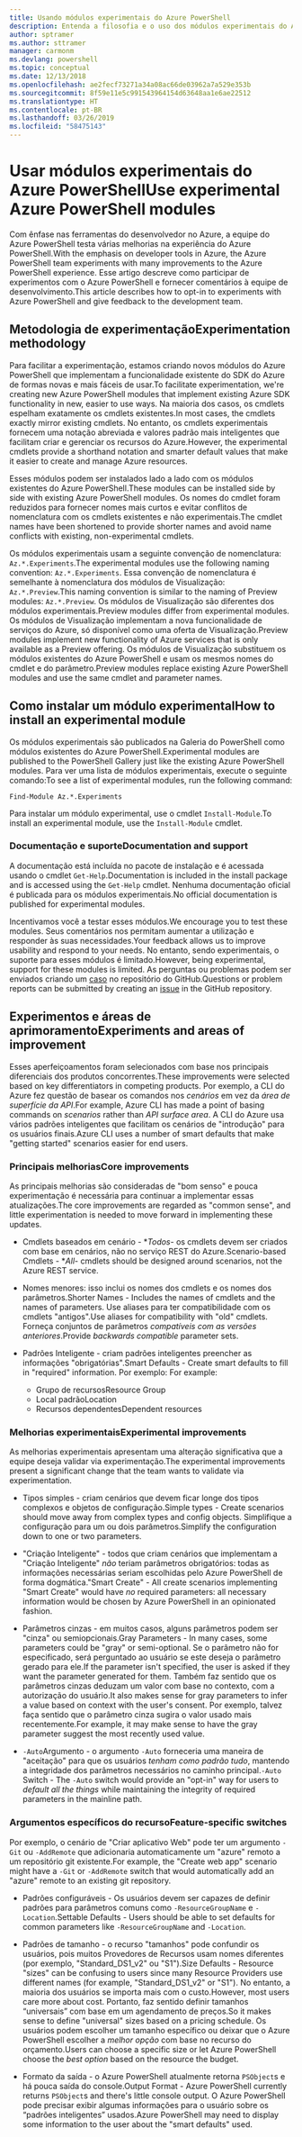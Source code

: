 ```yaml
---
title: Usando módulos experimentais do Azure PowerShell
description: Entenda a filosofia e o uso dos módulos experimentais do Azure PowerShell.
author: sptramer
ms.author: sttramer
manager: carmonm
ms.devlang: powershell
ms.topic: conceptual
ms.date: 12/13/2018
ms.openlocfilehash: ae2fecf73271a34a08ac66de03962a7a529e353b
ms.sourcegitcommit: 8f59e11e5c991543964154d63648aa1e6ae22512
ms.translationtype: HT
ms.contentlocale: pt-BR
ms.lasthandoff: 03/26/2019
ms.locfileid: "58475143"
---
```

# <a name="use-experimental-azure-powershell-modules"></a><span data-ttu-id="e2268-103">Usar módulos experimentais do Azure PowerShell</span><span class="sxs-lookup"><span data-stu-id="e2268-103">Use experimental Azure PowerShell modules</span></span>

<span data-ttu-id="e2268-104">Com ênfase nas ferramentas do desenvolvedor no Azure, a equipe do Azure PowerShell testa várias melhorias na experiência do Azure PowerShell.</span><span class="sxs-lookup"><span data-stu-id="e2268-104">With the emphasis on developer tools in Azure, the Azure PowerShell team experiments with many improvements to the Azure PowerShell experience.</span></span> <span data-ttu-id="e2268-105">Esse artigo descreve como participar de experimentos com o Azure PowerShell e fornecer comentários à equipe de desenvolvimento.</span><span class="sxs-lookup"><span data-stu-id="e2268-105">This article describes how to opt-in to experiments with Azure PowerShell and give feedback to the development team.</span></span>

## <a name="experimentation-methodology"></a><span data-ttu-id="e2268-106">Metodologia de experimentação</span><span class="sxs-lookup"><span data-stu-id="e2268-106">Experimentation methodology</span></span>

<span data-ttu-id="e2268-107">Para facilitar a experimentação, estamos criando novos módulos do Azure PowerShell que implementam a funcionalidade existente do SDK do Azure de formas novas e mais fáceis de usar.</span><span class="sxs-lookup"><span data-stu-id="e2268-107">To facilitate experimentation, we're creating new Azure PowerShell modules that implement existing Azure SDK functionality in new, easier to use ways.</span></span> <span data-ttu-id="e2268-108">Na maioria dos casos, os cmdlets espelham exatamente os cmdlets existentes.</span><span class="sxs-lookup"><span data-stu-id="e2268-108">In most cases, the cmdlets exactly mirror existing cmdlets.</span></span> <span data-ttu-id="e2268-109">No entanto, os cmdlets experimentais fornecem uma notação abreviada e valores padrão mais inteligentes que facilitam criar e gerenciar os recursos do Azure.</span><span class="sxs-lookup"><span data-stu-id="e2268-109">However, the experimental cmdlets provide a shorthand notation and smarter default values that make it easier to create and manage Azure resources.</span></span>

<span data-ttu-id="e2268-110">Esses módulos podem ser instalados lado a lado com os módulos existentes do Azure PowerShell.</span><span class="sxs-lookup"><span data-stu-id="e2268-110">These modules can be installed side by side with existing Azure PowerShell modules.</span></span> <span data-ttu-id="e2268-111">Os nomes do cmdlet foram reduzidos para fornecer nomes mais curtos e evitar conflitos de nomenclatura com os cmdlets existentes e não experimentais.</span><span class="sxs-lookup"><span data-stu-id="e2268-111">The cmdlet names have been shortened to provide shorter names and avoid name conflicts with existing, non-experimental cmdlets.</span></span>

<span data-ttu-id="e2268-112">Os módulos experimentais usam a seguinte convenção de nomenclatura: `Az.*.Experiments`.</span><span class="sxs-lookup"><span data-stu-id="e2268-112">The experimental modules use the following naming convention: `Az.*.Experiments`.</span></span> <span data-ttu-id="e2268-113">Essa convenção de nomenclatura é semelhante à nomenclatura dos módulos de Visualização: `Az.*.Preview`.</span><span class="sxs-lookup"><span data-stu-id="e2268-113">This naming convention is similar to the naming of Preview modules: `Az.*.Preview`.</span></span> <span data-ttu-id="e2268-114">Os módulos de Visualização são diferentes dos módulos experimentais.</span><span class="sxs-lookup"><span data-stu-id="e2268-114">Preview modules differ from experimental modules.</span></span> <span data-ttu-id="e2268-115">Os módulos de Visualização implementam a nova funcionalidade de serviços do Azure, só disponível como uma oferta de Visualização.</span><span class="sxs-lookup"><span data-stu-id="e2268-115">Preview modules implement new functionality of Azure services that is only available as a Preview offering.</span></span> <span data-ttu-id="e2268-116">Os módulos de Visualização substituem os módulos existentes do Azure PowerShell e usam os mesmos nomes do cmdlet e do parâmetro.</span><span class="sxs-lookup"><span data-stu-id="e2268-116">Preview modules replace existing Azure PowerShell modules and use the same cmdlet and parameter names.</span></span>

## <a name="how-to-install-an-experimental-module"></a><span data-ttu-id="e2268-117">Como instalar um módulo experimental</span><span class="sxs-lookup"><span data-stu-id="e2268-117">How to install an experimental module</span></span>

<span data-ttu-id="e2268-118">Os módulos experimentais são publicados na Galeria do PowerShell como módulos existentes do Azure PowerShell.</span><span class="sxs-lookup"><span data-stu-id="e2268-118">Experimental modules are published to the PowerShell Gallery just like the existing Azure PowerShell modules.</span></span> <span data-ttu-id="e2268-119">Para ver uma lista de módulos experimentais, execute o seguinte comando:</span><span class="sxs-lookup"><span data-stu-id="e2268-119">To see a list of experimental modules, run the following command:</span></span>

```azurepowershell-interactive
Find-Module Az.*.Experiments
```

<span data-ttu-id="e2268-120">Para instalar um módulo experimental, use o cmdlet `Install-Module`.</span><span class="sxs-lookup"><span data-stu-id="e2268-120">To install an experimental module, use the `Install-Module` cmdlet.</span></span>

### <a name="documentation-and-support"></a><span data-ttu-id="e2268-121">Documentação e suporte</span><span class="sxs-lookup"><span data-stu-id="e2268-121">Documentation and support</span></span>

<span data-ttu-id="e2268-122">A documentação está incluída no pacote de instalação e é acessada usando o cmdlet `Get-Help`.</span><span class="sxs-lookup"><span data-stu-id="e2268-122">Documentation is included in the install package and is accessed using the `Get-Help` cmdlet.</span></span> <span data-ttu-id="e2268-123">Nenhuma documentação oficial é publicada para os módulos experimentais.</span><span class="sxs-lookup"><span data-stu-id="e2268-123">No official documentation is published for experimental modules.</span></span>

<span data-ttu-id="e2268-124">Incentivamos você a testar esses módulos.</span><span class="sxs-lookup"><span data-stu-id="e2268-124">We encourage you to test these modules.</span></span> <span data-ttu-id="e2268-125">Seus comentários nos permitam aumentar a utilização e responder às suas necessidades.</span><span class="sxs-lookup"><span data-stu-id="e2268-125">Your feedback allows us to improve usability and respond to your needs.</span></span> <span data-ttu-id="e2268-126">No entanto, sendo experimentais, o suporte para esses módulos é limitado.</span><span class="sxs-lookup"><span data-stu-id="e2268-126">However, being experimental, support for these modules is limited.</span></span> <span data-ttu-id="e2268-127">As perguntas ou problemas podem ser enviados criando um [caso](https://github.com/Azure/azure-powershell/issues) no repositório do GitHub.</span><span class="sxs-lookup"><span data-stu-id="e2268-127">Questions or problem reports can be submitted by creating an [issue](https://github.com/Azure/azure-powershell/issues) in the GitHub repository.</span></span>

## <a name="experiments-and-areas-of-improvement"></a><span data-ttu-id="e2268-128">Experimentos e áreas de aprimoramento</span><span class="sxs-lookup"><span data-stu-id="e2268-128">Experiments and areas of improvement</span></span>

<span data-ttu-id="e2268-129">Esses aperfeiçoamentos foram selecionados com base nos principais diferenciais dos produtos concorrentes.</span><span class="sxs-lookup"><span data-stu-id="e2268-129">These improvements were selected based on key differentiators in competing products.</span></span> <span data-ttu-id="e2268-130">Por exemplo, a CLI do Azure fez questão de basear os comandos nos _cenários_ em vez da _área de superfície da API_.</span><span class="sxs-lookup"><span data-stu-id="e2268-130">For example, Azure CLI has made a point of basing commands on _scenarios_ rather than _API surface area_.</span></span>
<span data-ttu-id="e2268-131">A CLI do Azure usa vários padrões inteligentes que facilitam os cenários de "introdução" para os usuários finais.</span><span class="sxs-lookup"><span data-stu-id="e2268-131">Azure CLI uses a number of smart defaults that make "getting started" scenarios easier for end users.</span></span>

### <a name="core-improvements"></a><span data-ttu-id="e2268-132">Principais melhorias</span><span class="sxs-lookup"><span data-stu-id="e2268-132">Core improvements</span></span>

<span data-ttu-id="e2268-133">As principais melhorias são consideradas de "bom senso" e pouca experimentação é necessária para continuar a implementar essas atualizações.</span><span class="sxs-lookup"><span data-stu-id="e2268-133">The core improvements are regarded as "common sense", and little experimentation is needed to move forward in implementing these updates.</span></span>

- <span data-ttu-id="e2268-134">Cmdlets baseados em cenário - \**Todos*- os cmdlets devem ser criados com base em cenários, não no serviço REST do Azure.</span><span class="sxs-lookup"><span data-stu-id="e2268-134">Scenario-based Cmdlets - \**All*- cmdlets should be designed around scenarios, not the Azure REST service.</span></span>

- <span data-ttu-id="e2268-135">Nomes menores: isso inclui os nomes dos cmdlets e os nomes dos parâmetros.</span><span class="sxs-lookup"><span data-stu-id="e2268-135">Shorter Names - Includes the names of cmdlets and the names of parameters.</span></span>
  <span data-ttu-id="e2268-136">Use aliases para ter compatibilidade com os cmdlets "antigos".</span><span class="sxs-lookup"><span data-stu-id="e2268-136">Use aliases for compatibility with "old" cmdlets.</span></span> <span data-ttu-id="e2268-137">Forneça conjuntos de parâmetros _compatíveis com as versões anteriores_.</span><span class="sxs-lookup"><span data-stu-id="e2268-137">Provide _backwards compatible_ parameter sets.</span></span>

- <span data-ttu-id="e2268-138">Padrões Inteligente - criam padrões inteligentes preencher as informações "obrigatórias".</span><span class="sxs-lookup"><span data-stu-id="e2268-138">Smart Defaults - Create smart defaults to fill in "required" information.</span></span> <span data-ttu-id="e2268-139">Por exemplo: </span><span class="sxs-lookup"><span data-stu-id="e2268-139">For example:</span></span>
  - <span data-ttu-id="e2268-140">Grupo de recursos</span><span class="sxs-lookup"><span data-stu-id="e2268-140">Resource Group</span></span>
  - <span data-ttu-id="e2268-141">Local padrão</span><span class="sxs-lookup"><span data-stu-id="e2268-141">Location</span></span>
  - <span data-ttu-id="e2268-142">Recursos dependentes</span><span class="sxs-lookup"><span data-stu-id="e2268-142">Dependent resources</span></span>

### <a name="experimental-improvements"></a><span data-ttu-id="e2268-143">Melhorias experimentais</span><span class="sxs-lookup"><span data-stu-id="e2268-143">Experimental improvements</span></span>

<span data-ttu-id="e2268-144">As melhorias experimentais apresentam uma alteração significativa que a equipe deseja validar via experimentação.</span><span class="sxs-lookup"><span data-stu-id="e2268-144">The experimental improvements present a significant change that the team wants to validate via experimentation.</span></span>

- <span data-ttu-id="e2268-145">Tipos simples - criam cenários que devem ficar longe dos tipos complexos e objetos de configuração.</span><span class="sxs-lookup"><span data-stu-id="e2268-145">Simple types - Create scenarios should move away from complex types and config objects.</span></span> <span data-ttu-id="e2268-146">Simplifique a configuração para um ou dois parâmetros.</span><span class="sxs-lookup"><span data-stu-id="e2268-146">Simplify the configuration down to one or two parameters.</span></span>

- <span data-ttu-id="e2268-147">"Criação Inteligente" - todos que criam cenários que implementam a "Criação Inteligente" _não_ teriam parâmetros obrigatórios: todas as informações necessárias seriam escolhidas pelo Azure PowerShell de forma dogmática.</span><span class="sxs-lookup"><span data-stu-id="e2268-147">"Smart Create" - All create scenarios implementing "Smart Create" would have _no_ required parameters: all necessary information would be chosen by Azure PowerShell in an opinionated fashion.</span></span>

- <span data-ttu-id="e2268-148">Parâmetros cinzas - em muitos casos, alguns parâmetros podem ser "cinza" ou semiopcionais.</span><span class="sxs-lookup"><span data-stu-id="e2268-148">Gray Parameters - In many cases, some parameters could be "gray" or semi-optional.</span></span> <span data-ttu-id="e2268-149">Se o parâmetro não for especificado, será perguntado ao usuário se este deseja o parâmetro gerado para ele.</span><span class="sxs-lookup"><span data-stu-id="e2268-149">If the parameter isn't specified, the user is asked if they want the parameter generated for them.</span></span> <span data-ttu-id="e2268-150">Também faz sentido que os parâmetros cinzas deduzam um valor com base no contexto, com a autorização do usuário.</span><span class="sxs-lookup"><span data-stu-id="e2268-150">It also makes sense for gray parameters to infer a value based on context with the user's consent.</span></span>
  <span data-ttu-id="e2268-151">Por exemplo, talvez faça sentido que o parâmetro cinza sugira o valor usado mais recentemente.</span><span class="sxs-lookup"><span data-stu-id="e2268-151">For example, it may make sense to have the gray parameter suggest the most recently used value.</span></span>

- <span data-ttu-id="e2268-152">`-Auto`Argumento - o argumento `-Auto` forneceria uma maneira de "aceitação" para que os usuários _tenham como padrão tudo_, mantendo a integridade dos parâmetros necessários no caminho principal.</span><span class="sxs-lookup"><span data-stu-id="e2268-152">`-Auto` Switch - The `-Auto` switch would provide an "opt-in" way for users to _default all the things_ while maintaining the integrity of required parameters in the mainline path.</span></span>

### <a name="feature-specific-switches"></a><span data-ttu-id="e2268-153">Argumentos específicos do recurso</span><span class="sxs-lookup"><span data-stu-id="e2268-153">Feature-specific switches</span></span>

<span data-ttu-id="e2268-154">Por exemplo, o cenário de "Criar aplicativo Web" pode ter um argumento `-Git` ou `-AddRemote` que adicionaria automaticamente um "azure" remoto a um repositório git existente.</span><span class="sxs-lookup"><span data-stu-id="e2268-154">For example, the "Create web app" scenario might have a `-Git` or `-AddRemote` switch that would automatically add an "azure" remote to an existing git repository.</span></span>

- <span data-ttu-id="e2268-155">Padrões configuráveis - Os usuários devem ser capazes de definir padrões para parâmetros comuns como `-ResourceGroupName` e `-Location`.</span><span class="sxs-lookup"><span data-stu-id="e2268-155">Settable Defaults - Users should be able to set defaults for common parameters like `-ResourceGroupName` and `-Location`.</span></span>

- <span data-ttu-id="e2268-156">Padrões de tamanho - o recurso "tamanhos" pode confundir os usuários, pois muitos Provedores de Recursos usam nomes diferentes (por exemplo, "Standard\_DS1\_v2" ou "S1").</span><span class="sxs-lookup"><span data-stu-id="e2268-156">Size Defaults - Resource "sizes" can be confusing to users since many Resource Providers use different names (for example, "Standard\_DS1\_v2" or "S1").</span></span> <span data-ttu-id="e2268-157">No entanto, a maioria dos usuários se importa mais com o custo.</span><span class="sxs-lookup"><span data-stu-id="e2268-157">However, most users care more about cost.</span></span> <span data-ttu-id="e2268-158">Portanto, faz sentido definir tamanhos “universais” com base em um agendamento de preços.</span><span class="sxs-lookup"><span data-stu-id="e2268-158">So it makes sense to define "universal" sizes based on a pricing schedule.</span></span> <span data-ttu-id="e2268-159">Os usuários podem escolher um tamanho específico ou deixar que o Azure PowerShell escolher a _melhor opção_ com base no recurso do orçamento.</span><span class="sxs-lookup"><span data-stu-id="e2268-159">Users can choose a specific size or let Azure PowerShell choose the _best option_ based on the resource the budget.</span></span>

- <span data-ttu-id="e2268-160">Formato da saída - o Azure PowerShell atualmente retorna `PSObject`s e há pouca saída do console.</span><span class="sxs-lookup"><span data-stu-id="e2268-160">Output Format - Azure PowerShell currently returns `PSObject`s and there's little console output.</span></span> <span data-ttu-id="e2268-161">O Azure PowerShell pode precisar exibir algumas informações para o usuário sobre os “padrões inteligentes” usados.</span><span class="sxs-lookup"><span data-stu-id="e2268-161">Azure PowerShell may need to display some information to the user about the "smart defaults" used.</span></span>
